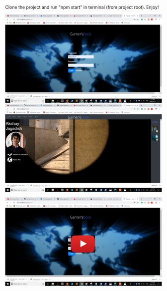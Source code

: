 Clone the project and run "npm start" in terminal (from project root).
Enjoy!

<img src="https://raw.githubusercontent.com/AkshayJagadish/GamersBook/master/GamersBook/Screenshot%20(43).png">

<img src="https://github.com/AkshayJagadish/GamersBook/blob/master/GamersBook/Screenshot%20(136).png">

[![Watch the video](https://github.com/AkshayJagadish/GamersBook/blob/master/GamersBook/Screenshot%20(43d).png)](https://youtu.be/byRV5OXyNc8)
